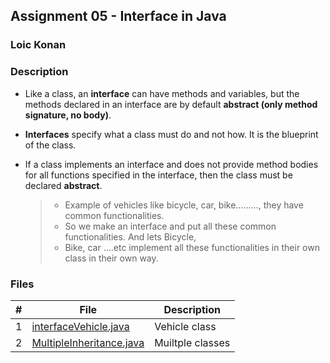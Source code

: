 ## Assignment 05 - Interface in Java 

### Loic Konan

### Description

- Like a class, an **interface** can have methods and variables, but the methods declared in an interface are by default **abstract (only method signature, no body)**.
- **Interfaces** specify what a class must do and not how. It is the blueprint of the class.
- If a class implements an interface and does not provide method bodies for all functions specified in the interface, then the class must be declared **abstract**.
  
    > - Example of vehicles like bicycle, car, bike………, they have common functionalities.
    > - So we make an interface and put all these common functionalities. And lets Bicycle,
    > - Bike, car ….etc implement all these functionalities in their own class in their own way.
  
### Files

|   #   | File                                                 | Description      |
| :---: | ---------------------------------------------------- | ---------------- |
|   1   | [interfaceVehicle.java](interfaceVehicle.java)       | Vehicle class    |
|   2   | [MultipleInheritance.java](MultipleInheritance.java) | Muiltple classes |
